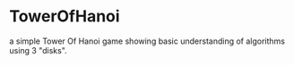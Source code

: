# TowerOfHanoi
 a simple Tower Of Hanoi game showing basic understanding of algorithms using 3 "disks".
